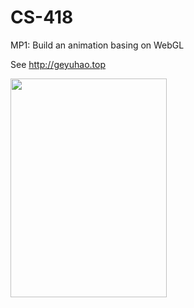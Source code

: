 # CS-418

MP1: Build an animation basing on WebGL

See http://geyuhao.top

<img width="250" height="350" src="https://github.com/Geyuhao/CS-418/blob/main/img/mp1.gif"/>
